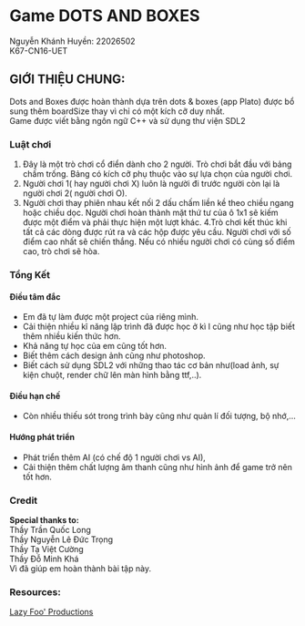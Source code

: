 # Game DOTS AND BOXES
Nguyễn Khánh Huyền: 22026502  
K67-CN16-UET
## GIỚI THIỆU CHUNG:
Dots and Boxes được hoàn thành dựa trên dots & boxes (app Plato) được bổ sung thêm boardSize thay vì chỉ có một kích cỡ duy nhất.  
Game được viết bằng ngôn ngữ C++ và sử dụng thư viện SDL2

### Luật chơi
  1. Đây là một trò chơi cổ điển dành cho 2 người. Trò chơi bắt đầu với bảng chấm trống. Bảng có kích cỡ phụ thuộc vào sự lựa chọn của người chơi.
  2. Người chơi 1( hay người chơi X) luôn là người đi trước người còn lại là người chơi 2( người chơi O).
  3. Người chơi thay phiên nhau kết nối 2 dấu chấm liền kề theo chiều ngang hoặc chiều dọc. Người chơi hoàn thành mặt thứ tư của ô 1x1 sẽ kiếm được một điểm và phải thực hiện một lượt khác.
  4.Trò chơi kết thúc khi tất cả các dòng được rút ra và các hộp được yêu cầu. Người chơi với số điểm cao nhất sẽ chiến thắng. Nếu có nhiều người chơi có cùng số điểm cao, trò chơi sẽ hòa.

### Tổng Kết
#### Điều tâm đắc
  * Em đã tự làm được một project của riêng mình.
  * Cải thiện nhiều kĩ năng lập trình đã được học ở kì I cũng như học tập biết thêm nhiều kiến thức hơn.
  * Khả năng tự học của em cũng tốt hơn.
  * Biết thêm cách design ảnh cũng như photoshop.
  * Biết cách sử dụng SDL2 với những thao tác cơ bản như(load ảnh, sự kiện chuột, render chữ lên màn hình bằng ttf,..).
#### Điều hạn chế
  * Còn nhiều thiếu sót trong trình bày cũng như quản lí đối tượng, bộ nhớ,...
#### Hướng phát triển
  * Phát triển thêm AI (có chế độ 1 người chơi vs AI),
  * Cải thiện thêm chất lượng âm thanh cũng như hình ảnh để game trở nên tốt hơn.
 
### Credit
**Special thanks to:**    
Thầy Trần Quốc Long  
Thầy Nguyễn Lê Đức Trọng  
Thầy Tạ Việt Cường  
Thầy Đỗ Minh Khá    
Vì đã giúp em hoàn thành bài tập này.

### Resources:
 [Lazy Foo' Productions](https://lazyfoo.net/tutorials/SDL/)
